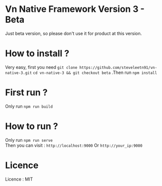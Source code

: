 # Vn Native Framework Version 3 - Beta
Just beta version, so please don't use it for product at this version.
# How to install ? 
Very easy, first you need 
    `git clone https://github.com/steveleetn91/vn-native-3.git`
    `cd vn-native-3 && git checkout beta`
.Then run 
    `npm install`
# First run ?
Only run 
    `npm run build`
# How to run ?
Only run 
    `npm run serve`    
Then you can visit : 
    `http://localhost:9000`
Or
    `http://your_ip:9000`

# Licence 
Licence : MIT